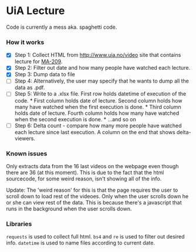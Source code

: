# UiA Lecture

Code is currently a mess aka. spaghetti code. 

### How it works
* [x] Step 1: Collect HTML from http://www.uia.no/video site that contains lecture for [MA-209](https://video.uia.no/category/Undervisning%3EFakultet+for+teknologi+og+realfag%3EMA-209).
* [x] Step 2: Filter out date and how many people have watched each lecture.
* [x] Step 3: Dump data to file
* [ ] Step 4: Alternatively, the user may specify that he wants to dump all the data as .pdf. 
* [ ] Step 5: Write to a .xlsx file. First row holds datetime of execution of the code. 
       * First column holds date of lecture. Second column holds how many have watched when the first execution is done. 
       * Third column holds date of lecture. Fourth column holds how many have watched when the second execution is done. 
       * ...and so on
* [ ] Step 6: Delta count - compare how many more people have watched each lecture since last execution. A column on the end that shows delta-viewers. 

### Known issues
Only extracts data from the 16 last videos on the webpage even though there are 36 (at this moment). 
This is due to the fact that the html sourcecode, for some weird reason, isn't showing all of the info. 

Update: The 'weird reason' for this is that the page requires the user to scroll down to load rest of the videoes. 
        Only when the user scrolls down he or she can view rest of the data. This is because there's a javascript that 
        runs in the background when the user scrolls down. 

### Libraries
```requests``` is used to collect full html. 
```bs4``` and ```re``` is used to filter out desired info. 
```datetime``` is used to name files according to current date. 

